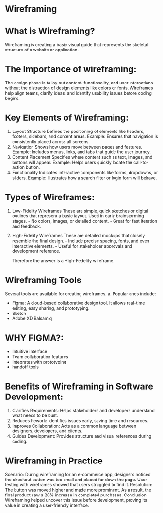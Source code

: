 # Wireframing
# What is Wireframing?
Wireframing is creating a basic visual guide that represents the skeletal structure of a
website or application. 

# The Importance of wireframing:
The design phase is to lay out content. functionality, and user interactions without the distraction of design elements like colors or fonts. Wireframes help align teams, clarify ideas, and identify usability issues before coding begins.

# Key Elements of Wireframing:
 1. Layout Structure
    Defines the positioning of elements like headers, footers, sidebars, and content areas.
    Example: Ensures that navigation is consistently placed across all screens.
 2. Navigation
    Shows how users move between pages and features.
    Example: Includes menus, links, and tabs that guide the user journey.
 3. Content Placement
    Specifies where content such as text, images, and buttons will appear.
    Example: Helps users quickly locate the call-to-action button.
 4. Functionality
    Indicates interactive components like forms, dropdowns, or sliders.
    Example: Illustrates how a search filter or login form will behave.

# Types of Wireframes:
 1. Low-Fidelity Wireframes
    These are simple, quick sketches or digital outlines that represent a basic layout. Used in early
    brainstorming stages. - No colors, images, or detailed content. - Great for fast iteration and feedback.
 2. High-Fidelity Wireframes
    These are detailed mockups that closely resemble the final design. - Include precise spacing, fonts, and
    even interactive elements. - Useful for stakeholder approvals and development reference.
    
    Therefore the answer is a High-Fedelity wireframe.

# Wireframing Tools
  Several tools are available for creating wireframes. 
  a. Popular ones include: 
  - Figma: A cloud-based collaborative design tool. It allows real-time editing, easy sharing, and prototyping.
  - Sketch
  - Adobe XD Balsamiq

# WHY FIGMA?:
- Intuitive interface
- Team collaboration features
- Integrates with prototyping 
- handoff tools

# Benefits of Wireframing in Software Development:
 1. Clarifies Requirements: Helps stakeholders and developers understand what needs to be built.
 2. Reduces Rework: Identifies issues early, saving time and resources.
 3. Improves Collaboration: Acts as a common language between designers, developers, and clients.
 4. Guides Development: Provides structure and visual references during coding.

# Wireframing in Practice
Scenario: During wireframing for an e-commerce app, designers noticed the checkout button was too
          small and placed far down the page. User testing with wireframes showed that users struggled 
          to find it.
Resolution: The button was moved higher and made more prominent. As a result, the final product saw
            a 20% increase in completed purchases.
Conclusion: Wireframing helped uncover this issue before development, proving its value in creating a
            user-friendly interface.
            
